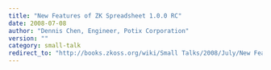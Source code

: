 ```yaml
---
title: "New Features of ZK Spreadsheet 1.0.0 RC"
date: 2008-07-08
author: "Dennis Chen, Engineer, Potix Corporation"
version: ""
category: small-talk
redirect_to: "http://books.zkoss.org/wiki/Small Talks/2008/July/New Features of ZK Spreadsheet 1.0.0 RC"
---
```

